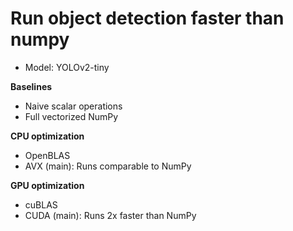 # Run object detection faster than numpy
- Model: YOLOv2-tiny

**Baselines**
- Naive scalar operations
- Full vectorized NumPy

**CPU optimization**
- OpenBLAS
- AVX (main): Runs comparable to NumPy

**GPU optimization**
- cuBLAS
- CUDA (main): Runs 2x faster than NumPy
